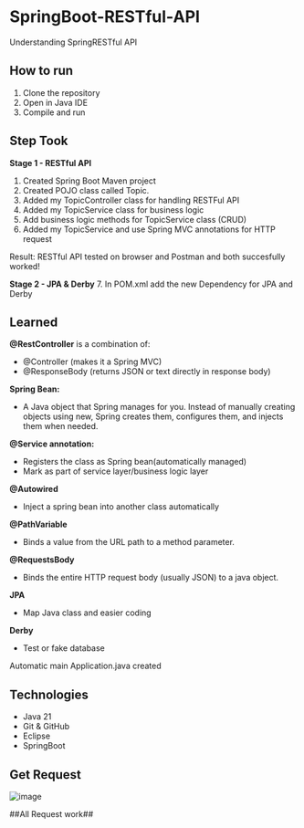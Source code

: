 # SpringBoot-RESTful-API
Understanding SpringRESTful API


## How to run
1. Clone the repository
2. Open in Java IDE
3. Compile and run

## Step Took 
**Stage 1 - RESTful API**
1. Created Spring Boot Maven project
2. Created POJO class called Topic.  
3. Added my TopicController class for handling RESTFul API
4. Added my TopicService class for business logic
5. Add business logic methods for TopicService class (CRUD)
6. Added my TopicService and use Spring MVC annotations for HTTP request

Result: RESTful API tested on browser and Postman and both succesfully worked! 

**Stage 2 - JPA & Derby**
7. In POM.xml add the new Dependency for JPA and Derby


## Learned
**@RestController** is a combination of:
- @Controller (makes it a Spring MVC)
- @ResponseBody (returns JSON or text directly in response body)  
	
**Spring Bean:**
- A Java object that Spring manages for you. Instead of manually creating objects using new, Spring creates them, configures them, and injects them when needed. 
	
**@Service annotation:**
- Registers the class as Spring bean(automatically managed)
- Mark as part of service layer/business logic layer

**@Autowired** 
- Inject a spring bean into another class automatically

**@PathVariable**
- Binds a value from the URL path to a method parameter.

**@RequestsBody**
- Binds the entire HTTP request body (usually JSON) to a java object.

**JPA**
- Map Java class and easier coding 

**Derby**
- Test or fake database

Automatic main Application.java created


## Technologies
- Java 21
- Git & GitHub
- Eclipse
- SpringBoot

## Get Request

![image](https://github.com/user-attachments/assets/2f46b1f6-06a9-408a-a437-95701ffa98d4)

##All Request work##


